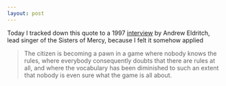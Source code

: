 ```yaml
---
layout: post
---
```


Today I tracked down this quote
to a 1997 [interview](http://www.the-sisters-of-mercy.com/gen/vnettext/vnettext.htm)
by Andrew Eldritch, lead singer of the Sisters of Mercy, 
because I felt it somehow applied

> The citizen is becoming a pawn in a game where nobody knows the rules, 
  where everybody consequently doubts that there are rules at all, and where 
  the vocabulary has been diminished to such an extent that nobody is even 
  sure what the game is all about.

